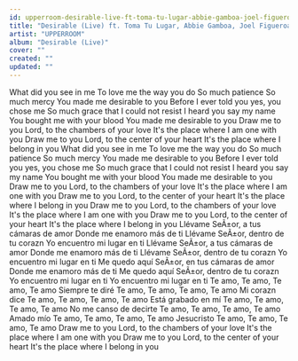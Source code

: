```yaml
---
id: upperroom-desirable-live-ft-toma-tu-lugar-abbie-gamboa-joel-figueroa-marcos-brunet
title: "Desirable (Live) ft. Toma Tu Lugar, Abbie Gamboa, Joel Figueroa & Marcos Brunet"
artist: "UPPERROOM"
album: "Desirable (Live)"
cover: ""
created: ""
updated: ""
---
```


What did you see in me
To love me the way you do
So much patience
So much mercy
You made me desirable to you
Before I ever told you yes, you chose me
So much grace that I could not resist
I heard you say my name
You bought me with your blood
You made me desirable to you
Draw me to you Lord, to the chambers of your love
It's the place where I am one with you
Draw me to you Lord, to the center of your heart
It's the place where I belong in you
What did you see in me
To love me the way you do
So much patience
So much mercy
You made me desirable to you
Before I ever told you yes, you chose me
So much grace that I could not resist
I heard you say my name
You bought me with your blood
You made me desirable to you
Draw me to you Lord, to the chambers of your love
It's the place where I am one with you
Draw me to you Lord, to the center of your heart
It's the place where I belong in you
Draw me to you Lord, to the chambers of your love
It's the place where I am one with you
Draw me to you Lord, to the center of your heart
It's the place where I belong in you
Llévame SeÃ±or, a tus cámaras de amor
Donde me enamoro más de ti
Llévame SeÃ±or, dentro de tu corazn
Yo encuentro mi lugar en ti
Llévame SeÃ±or, a tus cámaras de amor
Donde me enamoro más de ti
Llévame SeÃ±or, dentro de tu corazn
Yo encuentro mi lugar en ti
Me quedo aquí SeÃ±or, en tus cámaras de amor
Donde me enamoro más de ti
Me quedo aquí SeÃ±or, dentro de tu corazn
Yo encuentro mi lugar en ti
Yo encuentro mi lugar en ti
Te amo, Te amo, Te amo, Te amo
Siempre te diré
Te amo, Te amo, Te amo, Te amo
Mi corazn dice
Te amo, Te amo, Te amo, Te amo
Está grabado en mí
Te amo, Te amo, Te amo, Te amo
No me canso de decirte
Te amo, Te amo, Te amo, Te amo
Amado mío
Te amo, Te amo, Te amo, Te amo
Jesucristo
Te amo, Te amo, Te amo, Te amo
Draw me to you Lord, to the chambers of your love
It's the place where I am one with you
Draw me to you Lord, to the center of your heart
It's the place where I belong in you